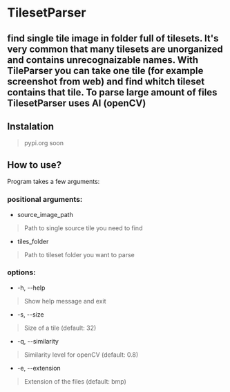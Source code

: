 # TilesetParser

find single tile image in folder full of tilesets. It's very common that many tilesets are unorganized and contains unrecognaizable names. With TileParser you can take one tile (for example screenshot from web) and find whitch tileset contains that tile.
To parse large amount of files TilesetParser uses AI (openCV)
---

## Instalation
>pypi.org soon
## How to use?
Program takes a few arguments:
### positional arguments:
- source_image_path
> Path to single source tile you need to find
- tiles_folder
> Path to tileset folder you want to parse

### options:
- -h, --help
> Show help message and exit
- -s, --size
> Size of a tile (default: 32)
- -q, --similarity
> Similarity level for openCV (default: 0.8)
- -e, --extension
> Extension of the files (default: bmp)
